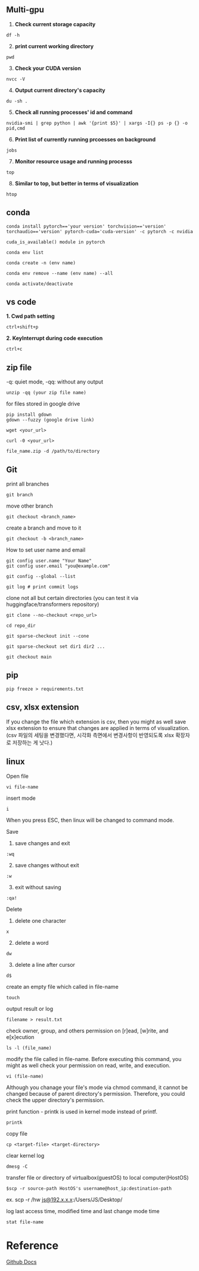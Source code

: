 ## Multi-gpu

1. <strong>Check current storage capacity</strong>
```
df -h
```
2. <strong>print current working directory</strong>
```
pwd
```
3. <strong>Check your CUDA version</strong>
```
nvcc -V
```
4. <strong>Output current directory's capacity</strong>
```
du -sh .
```
5. <strong>Check all running processes' id and command</strong>
```
nvidia-smi | grep python | awk '{print $5}' | xargs -I{} ps -p {} -o pid,cmd
```
6. <strong>Print list of currently running prcoesses on background</strong>
```
jobs
```
7. <strong>Monitor resource usage and running processs</strong>
```
top
```
8. <strong>Similar to top, but better in terms of visualization</strong>
```
htop
```

## conda
```
conda install pytorch=='your version' torchvision=='version' torchaudio=='version' pytorch-cuda='cuda-version' -c pytorch -c nvidia
```

```
cuda_is_available() module in pytorch
```

```
conda env list
```

```
conda create -n (env name)
```

```
conda env remove --name (env name) --all
```

```
conda activate/deactivate
```

## vs code
**1. Cwd path setting**
```
ctrl+shift+p
```

**2. KeyInterrupt during code execution**
```
ctrl+c
```

## zip file

-q: quiet mode, -qq: without any output
```
unzip -qq (your zip file name)
```

for files stored in google drive
```
pip install gdown
gdown --fuzzy (google drive link)
```

```
wget <your_url>
```

```
curl -0 <your_url>
```

```
file_name.zip -d /path/to/directory
```

## Git
print all branches
```
git branch
```

move other branch
```
git checkout <branch_name>
```

create a branch and move to it
```
git checkout -b <branch_name>
```

How to set user name and email
```
git config user.name "Your Name"
git config user.email "you@example.com"
```

```
git config --global --list
```

```
git log # print commit logs
```

clone not all but certain directories (you can test it via huggingface/transformers repository)
```
git clone --no-checkout <repo_url>
```
```
cd repo_dir
```
```
git sparse-checkout init --cone
```
```
git sparse-checkout set dir1 dir2 ...
```
```
git checkout main
```

## pip
```
pip freeze > requirements.txt
```

## csv, xlsx extension
If you change the file which extension is csv, then you might as well save xlsx extension to ensure that changes are applied in terms of visualization.
(csv 파일의 세팅을 변경했다면, 시각화 측면에서 변경사항이 반영되도록 xlsx 확장자로 저장하는 게 낫다.)

## linux
Open file
```
vi file-name
```

insert mode
```
i
```

When you press ESC, then linux will be changed to command mode.

Save
1) save changes and exit
```
:wq
```

2) save changes without exit
```
:w
```

3) exit without saving
```
:qa!
```

Delete
1) delete one character
```
x
```

2) delete a word
```
dw
```

3) delete a line after cursor
```
d$
```

create an empty file which called in file-name
```
touch
```

output result or log
```
filename > result.txt
```

check owner, group, and others permission on [r]ead, [w]rite, and e[x]ecution
```
ls -l (file_name)
```

modify the file called in file-name. Before executing this command, you might as well check your permission on read, write, and execution.
```
vi (file-name)
```
Although you chanage your file's mode via chmod command, it cannot be changed because of parent directory's permission. Therefore, you could check the upper directory's permission.

print function - printk is used in kernel mode instead of printf.
```
printk
```

copy file
```
cp <target-file> <target-directory>
```

clear kernel log
```
dmesg -C
```

transfer file or directory of virtualbox(guestOS) to local computer(HostOS)
```
$scp -r source-path HostOS's username@host_ip:destination-path
```
ex. scp -r /hw js@192.x.x.x:/Users/JS/Desktop/

log last access time, modified time and last change mode time
```
stat file-name
```

# Reference
[Github Docs](https://docs.github.com/ko/get-started/writing-on-github/getting-started-with-writing-and-formatting-on-github/quickstart-for-writing-on-github)
